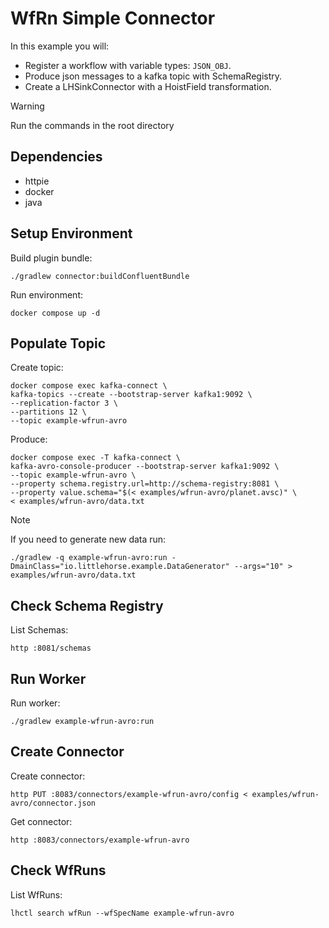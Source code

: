 # WfRn Simple Connector

In this example you will:

- Register a workflow with variable types: `JSON_OBJ`.
- Produce json messages to a kafka topic with SchemaRegistry.
- Create a LHSinkConnector with a HoistField transformation.

> [!WARNING]
> Run the commands in the root directory

## Dependencies

- httpie
- docker
- java

## Setup Environment

Build plugin bundle:

```shell
./gradlew connector:buildConfluentBundle
```

Run environment:

```shell
docker compose up -d
```

## Populate Topic

Create topic:

```shell
docker compose exec kafka-connect \
kafka-topics --create --bootstrap-server kafka1:9092 \
--replication-factor 3 \
--partitions 12 \
--topic example-wfrun-avro
```

Produce:

```shell
docker compose exec -T kafka-connect \
kafka-avro-console-producer --bootstrap-server kafka1:9092 \
--topic example-wfrun-avro \
--property schema.registry.url=http://schema-registry:8081 \
--property value.schema="$(< examples/wfrun-avro/planet.avsc)" \
< examples/wfrun-avro/data.txt
```

> [!NOTE]
> If you need to generate new data run:

```shell
./gradlew -q example-wfrun-avro:run -DmainClass="io.littlehorse.example.DataGenerator" --args="10" > examples/wfrun-avro/data.txt
```

## Check Schema Registry

List Schemas:

```shell
http :8081/schemas
```

## Run Worker

Run worker:

```shell
./gradlew example-wfrun-avro:run
```

## Create Connector

Create connector:

```shell
http PUT :8083/connectors/example-wfrun-avro/config < examples/wfrun-avro/connector.json
```

Get connector:

```shell
http :8083/connectors/example-wfrun-avro
```

## Check WfRuns

List WfRuns:

```shell
lhctl search wfRun --wfSpecName example-wfrun-avro
```
